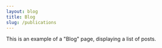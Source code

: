 ```yaml
---
layout: blog
title: Blog
slug: /publications
---
```


This is an example of a "Blog" page, displaying a list of posts.
<br />
